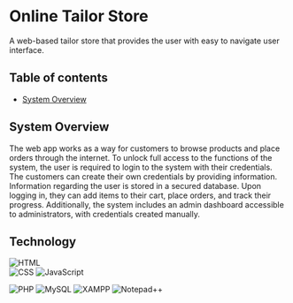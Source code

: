 #  Online Tailor Store
A web-based tailor store that provides the user with easy to navigate user interface.
<!-- screenshot -->
## Table of contents
- [System Overview](#system-overview)

## System Overview
The web app works as a way for customers to browse products and place orders through the internet. To unlock full access to the functions  of the system, the user is required to login to the system with their credentials. The customers can create their own credentials by providing information. Information regarding the user is stored in a secured database. Upon logging in, they can add items to their cart, place orders, and track their progress. Additionally, the system includes an admin dashboard accessible to administrators, with credentials created manually.

## Technology
![HTML](https://img.shields.io/badge/HTML-5-orange?style=flat-square&logo=html5&logoColor=white)<br/>
![CSS](https://img.shields.io/badge/CSS-3-blue?style=flat-square&logo=css3&logoColor=white)
![JavaScript](https://img.shields.io/badge/JavaScript-ES6-yellow?style=flat-square&logo=javascript&logoColor=white)

![PHP](https://img.shields.io/badge/PHP-7-blue?style=flat-square&logo=php&logoColor=white)
![MySQL](https://img.shields.io/badge/MySQL-8-blue?style=flat-square&logo=mysql&logoColor=white)
![XAMPP](https://img.shields.io/badge/XAMPP-7.4.27-green?style=flat-square&logo=xampp&logoColor=white)
![Notepad++](https://img.shields.io/badge/Notepad++-7.9.5-blue?style=flat-square&logo=notepad%2B%2B&logoColor=white)
